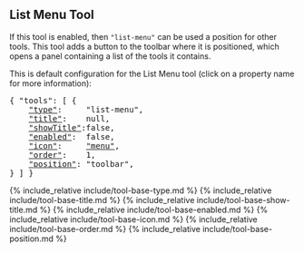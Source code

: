 ## List Menu Tool

If this tool is enabled, then `"list-menu"` can be used a position for other tools.
This tool adds a button to the toolbar where it is positioned, which opens a panel containing a list of the tools it contains.

This is default configuration for the List Menu tool (click on a property name for more information):
<pre>
{ "tools": [ {
    <a href="#type-property"     >"type"</a>:     "list-menu",
    <a href="#title-property"    >"title"</a>:    null,
    <a href="#showtitle-property">"showTitle"</a>:false,
    <a href="#enabled-property"  >"enabled"</a>:  false,
    <a href="#icon-property"     >"icon"</a>:     <a href="https://material.io/tools/icons/?icon=help" target="material">"menu"</a>,
    <a href="#order-property"    >"order"</a>:    1,
    <a href="#position-property" >"position"</a>: "toolbar",
} ] }
</pre>

{% include_relative include/tool-base-type.md %}
{% include_relative include/tool-base-title.md %}
{% include_relative include/tool-base-show-title.md %}
{% include_relative include/tool-base-enabled.md %}
{% include_relative include/tool-base-icon.md %}
{% include_relative include/tool-base-order.md %}
{% include_relative include/tool-base-position.md %}
